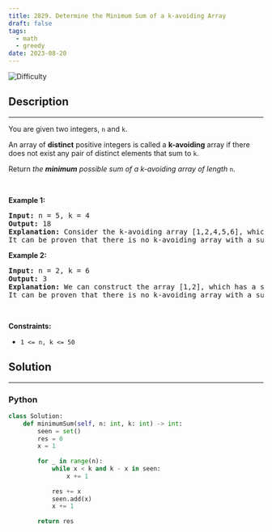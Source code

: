 ```yaml
---
title: 2829. Determine the Minimum Sum of a k-avoiding Array
draft: false
tags: 
  - math
  - greedy
date: 2023-08-20
---
```


![Difficulty](https://img.shields.io/badge/Difficulty-Medium-blue.svg)

## Description

---
<p>You are given two integers,&nbsp;<code>n</code> and <code>k</code>.</p>

<p>An array of <strong>distinct</strong> positive integers is called a <b>k-avoiding</b> array if there does not exist any pair of distinct elements that sum to <code>k</code>.</p>

<p>Return <em>the <strong>minimum</strong> possible sum of a k-avoiding array of length </em><code>n</code>.</p>

<p>&nbsp;</p>
<p><strong class="example">Example 1:</strong></p>

<pre>
<strong>Input:</strong> n = 5, k = 4
<strong>Output:</strong> 18
<strong>Explanation:</strong> Consider the k-avoiding array [1,2,4,5,6], which has a sum of 18.
It can be proven that there is no k-avoiding array with a sum less than 18.
</pre>

<p><strong class="example">Example 2:</strong></p>

<pre>
<strong>Input:</strong> n = 2, k = 6
<strong>Output:</strong> 3
<strong>Explanation:</strong> We can construct the array [1,2], which has a sum of 3.
It can be proven that there is no k-avoiding array with a sum less than 3.
</pre>

<p>&nbsp;</p>
<p><strong>Constraints:</strong></p>

<ul>
	<li><code>1 &lt;= n, k &lt;= 50</code></li>
</ul>


## Solution

---
### Python
``` py title='determine-the-minimum-sum-of-a-k-avoiding-array'
class Solution:
    def minimumSum(self, n: int, k: int) -> int:
        seen = set()
        res = 0
        x = 1
        
        for _ in range(n):
            while x < k and k - x in seen:
                x += 1
            
            res += x
            seen.add(x)
            x += 1
            
        return res

```

